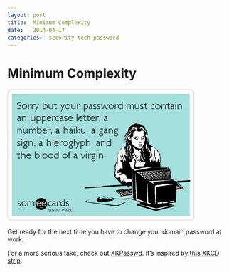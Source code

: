 ```yaml
---
layout: post
title:  Minimum Complexity 
date:   2014-04-17 
categories:  security tech password 
---
```


# Minimum Complexity


![](/images/unknown_filename.231.png)  

Get ready for the next time you have to change your domain password at work.  

For a more serious take, check out [XKPasswd](https://www.xkpasswd.net/c/index.cgi "XKPasswd - Secure Memorable Passwords"). It’s inspired by [this XKCD strip](http://xkcd.com/936/ "xkcd: Password Strength").

          